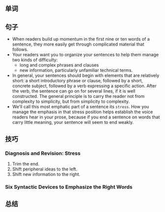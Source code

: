 ## 单词



## 句子

+ When readers build up momentum in the first nine or ten words of a sentence, they more easily get through complicated material that follows.
+ Your readers want you to organize your sentences to help them manage two kinds of difficulty:
    + long and complex phrases and clauses
    + new information, particularly unfamiliar technical terms.
+ In general, your sentences should begin with elements that are relatively short: a short introductory phrase or clause, followed by a short, concrete subject, followed by a verb expressing a specific action. After the verb, the sentence can go on for several lines, if it is well constructed. The general principle is to carry the reader not from complexity to simplicity, but from simplicity to complexity.
+ We'll call this most emphatic part of a sentence its `stress`. How you manage the emphasis in that stress position helps establish the voice readers hear in your prose, because if you end a sentence on words that carry little meaning, your sentence will seem to end weakly.

## 技巧

### Diagnosis and Revision: Stress

1. Trim the end.
2. Shift peripheral ideas to the left.
3. Shift new information to the right.

### Six Syntactic Devices to Emphasize the Right Words


## 总结
